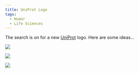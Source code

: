 ```yaml
---
title: UniProt Logo
tags:
  - Humor
  - Life Sciences
---
```


The search is on for a new [UniProt](http://www.uniprot.org/) logo. Here are some ideas...

![](uniprot-base.png)
  
![](uniprot-men.png)
  
![](uniprot-smoke.png)
